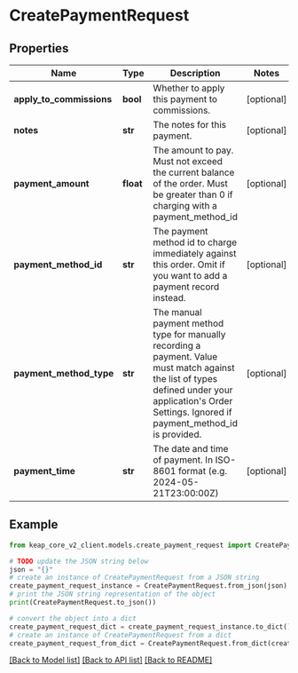 # CreatePaymentRequest


## Properties

Name | Type | Description | Notes
------------ | ------------- | ------------- | -------------
**apply_to_commissions** | **bool** | Whether to apply this payment to commissions. | [optional] 
**notes** | **str** | The notes for this payment. | [optional] 
**payment_amount** | **float** | The amount to pay. Must not exceed the current balance of the order. Must be greater than 0 if charging with a payment_method_id | [optional] 
**payment_method_id** | **str** | The payment method id to charge immediately against this order. Omit if you want to add a payment record instead. | [optional] 
**payment_method_type** | **str** | The manual payment method type for manually recording a payment. Value must match against the list of types defined under your application&#39;s Order Settings. Ignored if payment_method_id is provided. | [optional] 
**payment_time** | **str** | The date and time of payment. In ISO-8601 format (e.g. 2024-05-21T23:00:00Z) | [optional] 

## Example

```python
from keap_core_v2_client.models.create_payment_request import CreatePaymentRequest

# TODO update the JSON string below
json = "{}"
# create an instance of CreatePaymentRequest from a JSON string
create_payment_request_instance = CreatePaymentRequest.from_json(json)
# print the JSON string representation of the object
print(CreatePaymentRequest.to_json())

# convert the object into a dict
create_payment_request_dict = create_payment_request_instance.to_dict()
# create an instance of CreatePaymentRequest from a dict
create_payment_request_from_dict = CreatePaymentRequest.from_dict(create_payment_request_dict)
```
[[Back to Model list]](../README.md#documentation-for-models) [[Back to API list]](../README.md#documentation-for-api-endpoints) [[Back to README]](../README.md)


